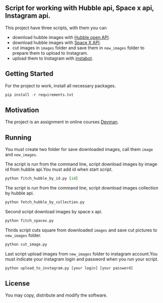 ## Script for working with Hubble api, Space x api, Instagram api.

This project have three scripts, with them you can 
* download hubble images with [Hubble open API](http://hubblesite.org/api/v3/images).
* download hubble images with  [Space X API](https://api.spacexdata.com/v3/launches/latest).
* cut images in `images` folder and save them in `new_images` folder 
to prepare them to upload to Instagram.
* upload them to Instagram with [instabot](https://github.com/instagrambot/instabot).

## Getting Started

For the project to work, install all necessary packages.

```python
pip install -r requirements.txt
```

## Motivation

The project is an assignment in online courses [Devman](https://dvmn.org/modules/).

## Running

You must create two folder for save downloaded images, call them `image` and `new_images`.

The script is run from the command line, script download images by image id from hubble api.You must add id when start script.
```python
python fitch_hubble_by_id.py [id]
```

The script is run from the command line, script download images collection by hubble api.

```python
python fetch_hubble_by_collection.py 
```

Second script download images by space x api.

```python
python fitch_spacex.py
```

Thirds script cuts square from downloaded `images` and save сut pictures to `new_images` folder. 

```python
python cut_image.py
```

Last script upload images from `new_images` folder to instagram account.You must indicate your instagram login and password when you run your script.

```python
python upload_to_instagram.py [your login] [your password]
```

## License

You may copy, distribute and modify the software.
